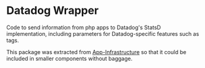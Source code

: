 Datadog Wrapper
===============
Code to send information from php apps to Datadog's StatsD implementation, including parameters for Datadog-specific features such as tags.

This package was extracted from [App-Infrastructure](https://github.com/Shapeways/app-infrastructure) so that it could be included in smaller components without baggage.